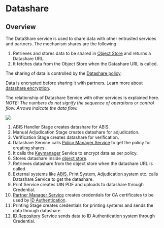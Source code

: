 # Datashare

## Overview

The DataShare service is used to share data with other entrusted services and partners. The mechanism shares are the following:

1. Retrieves and stores data to be shared in [Object Store](object-store.md) and returns a Datashare URL.
2. It fetches data from the Object Store when the Datashare URL is called.

The sharing of data is controlled by the [Datashare policy](modules/partner-management-services/pms-existing/partner-policies.md#datashare-policy).

Data is encrypted before sharing it with partners. Learn more about [datashare encryption](data-protection.md#datashare).

The relationship of Datashare Service with other services is explained here. _NOTE: The numbers do not signify the sequence of operations or control flow. Arrows indicate the data flow._

![](\_images/datashare.png)

1. ABIS Handler Stage creates datashare for ABIS.
2. Manual Adjudication Stage creates datashare for adjudication.
3. Verification Stage creates datashare for verification.
4. Datashare Service calls [Policy Manager Service](partner-management-services.md#policy-management-service) to get the policy for creating shares.
5. It calls the [Keymanager](keymanager.md) Service to encrypt data as per policy.
6. Stores datashare inside [object store](broken-reference/).
7. Retrieves datashare from the object store when the datashare URL is called.
8. External systems like [ABIS](abis.md), Print System, Adjudication system etc. calls Datashare Service to get the datashare.
9. Print Service creates UIN PDF and uploads to datashare through Credential.
10. [Partner Manager Service](partner-management-services.md) creates credentials for CA certificates to be used by [ID Authentication](id-authentication.md).
11. Printing Stage creates credentials for printing systems and sends the data through datashare.
12. [ID Repository](id-repository.md) Service sends data to ID Authentication system through Credential.
